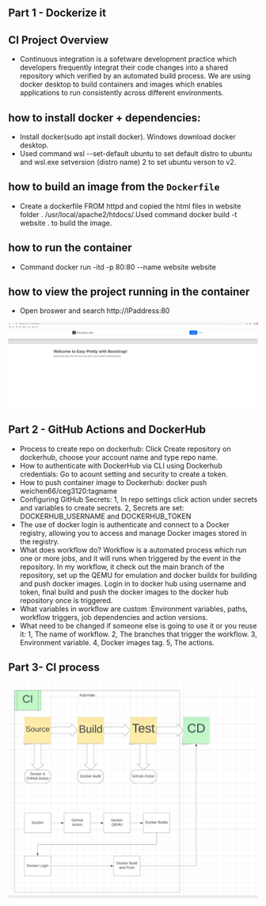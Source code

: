 ## Part 1 - Dockerize it
## CI Project Overview
- Continuous integration is a sofetware development practice which developers frequently integrat their code changes into a shared repository which verified by an automated build process. We are using docker desktop to build containers and images which enables applications to run consistently across different environments.


## how to install docker + dependencies:
 - Install docker(sudo apt install docker). Windows download docker desktop. 
 - Used command wsl --set-default ubuntu to set default distro to ubuntu and wsl.exe setversion (distro name) 2 to set ubuntu verson to v2.
## how to build an image from the `Dockerfile`
 - Create a dockerfile FROM httpd and copied the html files in website folder . /usr/local/apache2/htdocs/.Used command  docker build -t website . to build the image.
## how to run the container
 - Command docker run -itd -p 80:80 --name website website
## how to view the project running in the container
 - Open broswer and search http://IPaddress:80

![Screenshot of web](webindex.jpg)



## Part 2 - GitHub Actions and DockerHub
- Process to create repo on dockerhub: Click Create repository on dockerhub, choose your account name and type repo name.
- How to authenticate with DockerHub via CLI using Dockerhub credentials: Go to acount setting and security to create a token.
- How to push container image to Dockerhub: docker push weichen66/ceg3120:tagname
- Configuring GitHub Secrets:
    1, In repo settings click action under secrets and variables to create secrets.
    2, Secrets are set: DOCKERHUB_USERNAME and DOCKERHUB_TOKEN
- The use of docker login is authenticate and connect to a Docker registry, allowing you to access and manage Docker images stored in the registry.
- What does workflow do? Workflow is a automated process which run one or more jobs, and it will runs when triggered by the event in the repository. In my workflow, it check out the main branch of the repository, set up the QEMU for emulation and docker buildx for building and push docker images. Login in to docker hub using username and token, final build and push the docker images to the docker hub repository once is triggered.
- What variables in workflow are custom :Environment variables, paths, workflow triggers, job dependencies and action versions. 
- What need to be changed if someone else is going to use it or you reuse it: 1, The name of workflow. 2, The branches that trigger the workflow. 3, Environment variable. 4, Docker images tag. 5, The actions.


## Part 3- CI process
![Screenshot of CI](revised.jpg)
